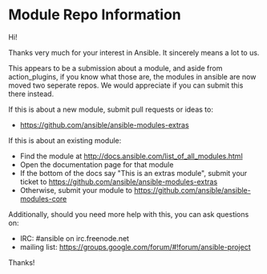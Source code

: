 Module Repo Information
=======================

Hi!

Thanks very much for your interest in Ansible.  It sincerely means a lot to us. 

This appears to be a submission about a module, and aside from action_plugins, if you know what those are, the modules
in ansible are now moved two seperate repos.  We would appreciate if you can submit this there instead.

If this is about a new module, submit pull requests or ideas to:

   * https://github.com/ansible/ansible-modules-extras

If this is about an existing module:

   * Find the module at http://docs.ansible.com/list_of_all_modules.html
   * Open the documentation page for that module
   * If the bottom of the docs say "This is an extras module", submit your ticket to https://github.com/ansible/ansible-modules-extras
   * Otherwise, submit your module to https://github.com/ansible/ansible-modules-core

Additionally, should you need more help with this, you can ask questions on:

   * IRC: #ansible on irc.freenode.net   
   * mailing list: https://groups.google.com/forum/#!forum/ansible-project

Thanks!


